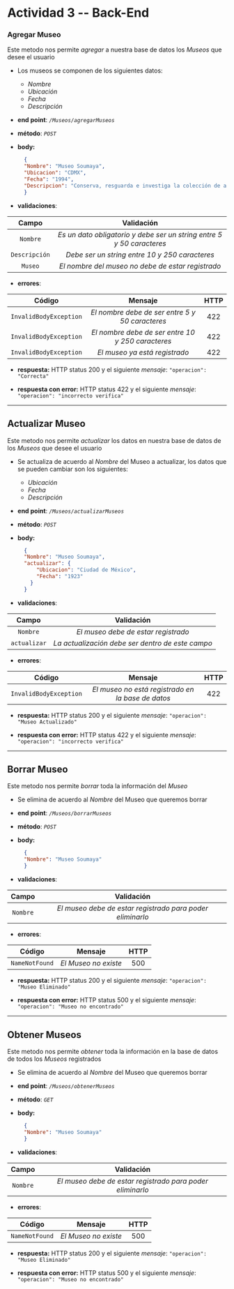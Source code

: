 # Actividad 3 -- Back-End

### **Agregar Museo** 
Este metodo nos permite *agregar* a nuestra base de datos los *Museos* que desee el usuario
* Los museos se componen de los siguientes datos: 
   * *Nombre*
   * *Ubicación*
   * *Fecha*
   * *Descripción* 
* **end point**: *`/Museos/agregarMuseos`*
* **método**: *`POST`*
* **body:**

  ```JSON
    {
    "Nombre": "Museo Soumaya",
    "Ubicacion": "CDMX",
    "Fecha": "1994",
    "Descripcion": "Conserva, resguarda e investiga la colección de arte y promueve exposiciones temporales"
    }
  ```
* **validaciones**:

| Campo | Validación |
| :---: | :---: |
| `Nombre` | 	*Es un dato obligatorio y debe ser un string entre 5 y 50 caracteres* |
| `Descripción` | *Debe ser un string entre 10 y 250 caracteres* |
| `Museo` | *El nombre del museo no debe de estar registrado* |

* **errores**:

| Código | Mensaje | HTTP |
| :---: | :---: | :---: |
| `InvalidBodyException` | *El nombre debe de ser entre 5 y 50 caracteres* | 422 |
| `InvalidBodyException` | *El nombre debe de ser entre 10 y 250 caracteres* | 422 |
| `InvalidBodyException` | *El museo ya está registrado* | 422 |

* **respuesta:**
HTTP status 200 y el siguiente *mensaje*: `"operacion": "Correcta"`

* **respuesta con error:**
HTTP status 422 y el siguiente *mensaje*: `"operacion": "incorrecto verifica"`
-------------------------------------------------
## **Actualizar Museo** 
Este metodo nos permite *actualizar* los datos en nuestra base de datos de los *Museos* que desee el usuario
* Se actualiza de acuerdo al *Nombre* del Museo a actualizar, los datos que se pueden cambiar son los siguientes: 
   * *Ubicación*
   * *Fecha*
   * *Descripción* 
* **end point**: *`/Museos/actualizarMuseos`*
* **método**: *`POST`*
* **body:**

  ```JSON
    {
    "Nombre": "Museo Soumaya",
    "actualizar": {
        "Ubicacion": "Ciudad de México",
        "Fecha": "1923"
      }
    }
  ```
* **validaciones**:

| Campo | Validación |
| :---: | :---: |
| `Nombre` | 	*El museo debe de estar registrado* |
| `actualizar` | 	*La actualización debe ser dentro de este campo* |


* **errores**:

| Código | Mensaje | HTTP |
| :---: | :---: | :---: |
| `InvalidBodyException` | *El museo no está registrado en la base de datos* | 422 |

* **respuesta:**
HTTP status 200 y el siguiente *mensaje*: `"operacion": "Museo Actualizado"`

* **respuesta con error:**
HTTP status 422 y el siguiente *mensaje*: `"operacion": "incorrecto verifica"`

-------------------------------------------------
## **Borrar Museo** 
Este metodo nos permite *borrar* toda la información del *Museo* 
* Se elimina de acuerdo al *Nombre* del Museo que queremos borrar
* **end point**: *`/Museos/borrarMuseos`*
* **método**: *`POST`*
* **body:**

  ```JSON
    {
    "Nombre": "Museo Soumaya"
    }
  ```
* **validaciones**:

| Campo | Validación |
| :---: | :---: |
| `Nombre` | 	*El museo debe de estar registrado para poder eliminarlo* |

* **errores**:

| Código | Mensaje | HTTP |
| :---: | :---: | :---: |
| `NameNotFound` | *El Museo no existe* | 500 |

* **respuesta:**
HTTP status 200 y el siguiente *mensaje*: `"operacion": "Museo Eliminado"`

* **respuesta con error:**
HTTP status 500 y el siguiente *mensaje*: `"operacion": "Museo no encontrado"`

-------------------------------------------------
## **Obtener Museos** 
Este metodo nos permite *obtener* toda la información en la base de datos de todos los *Museos* registrados 
* Se elimina de acuerdo al *Nombre* del Museo que queremos borrar
* **end point**: *`/Museos/obtenerMuseos`*
* **método**: *`GET`*
* **body:**

  ```JSON
    {
    "Nombre": "Museo Soumaya"
    }
  ```
* **validaciones**:

| Campo | Validación |
| :---: | :---: |
| `Nombre` | 	*El museo debe de estar registrado para poder eliminarlo* |

* **errores**:

| Código | Mensaje | HTTP |
| :---: | :---: | :---: |
| `NameNotFound` | *El Museo no existe* | 500 |

* **respuesta:**
HTTP status 200 y el siguiente *mensaje*: `"operacion": "Museo Eliminado"`

* **respuesta con error:**
HTTP status 500 y el siguiente *mensaje*: `"operacion": "Museo no encontrado"`

